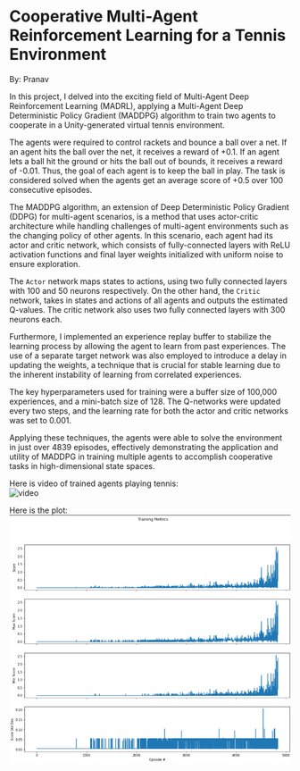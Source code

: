 # Cooperative Multi-Agent Reinforcement Learning for a Tennis Environment
By: Pranav

In this project, I delved into the exciting field of Multi-Agent Deep Reinforcement Learning (MADRL), applying a Multi-Agent Deep Deterministic Policy Gradient (MADDPG) algorithm to train two agents to cooperate in a Unity-generated virtual tennis environment.

The agents were required to control rackets and bounce a ball over a net. If an agent hits the ball over the net, it receives a reward of +0.1. If an agent lets a ball hit the ground or hits the ball out of bounds, it receives a reward of -0.01. Thus, the goal of each agent is to keep the ball in play. The task is considered solved when the agents get an average score of +0.5 over 100 consecutive episodes.

The MADDPG algorithm, an extension of Deep Deterministic Policy Gradient (DDPG) for multi-agent scenarios, is a method that uses actor-critic architecture while handling challenges of multi-agent environments such as the changing policy of other agents. In this scenario, each agent had its actor and critic network, which consists of fully-connected layers with ReLU activation functions and final layer weights initialized with uniform noise to ensure exploration. 

The `Actor` network maps states to actions, using two fully connected layers with 100 and 50 neurons respectively. On the other hand, the `Critic` network, takes in states and actions of all agents and outputs the estimated Q-values. The critic network also uses two fully connected layers with 300 neurons each. 

Furthermore, I implemented an experience replay buffer to stabilize the learning process by allowing the agent to learn from past experiences. The use of a separate target network was also employed to introduce a delay in updating the weights, a technique that is crucial for stable learning due to the inherent instability of learning from correlated experiences.

The key hyperparameters used for training were a buffer size of 100,000 experiences, and a mini-batch size of 128. The Q-networks were updated every two steps, and the learning rate for both the actor and critic networks was set to 0.001.

Applying these techniques, the agents were able to solve the environment in just over 4839 episodes, effectively demonstrating the application and utility of MADDPG in training multiple agents to accomplish cooperative tasks in high-dimensional state spaces.  

Here is video of trained agents playing tennis:  
![video](https://www.youtube.com/watch?v=0xkj29WNVro)

Here is the plot:  
![plot](https://github.com/spranav1998/tennis_rl/blob/994c60c6aa4363bdb0b6480f15db9d25286941af/plot/training_metrics.jpg)
